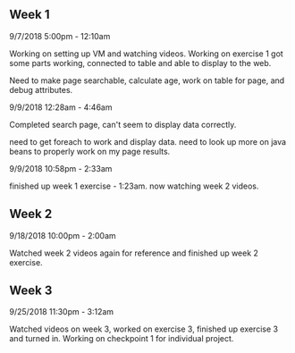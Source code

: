 Week 1
--
9/7/2018  5:00pm - 12:10am

Working on setting up VM and watching videos. Working on exercise 1 got some parts working, connected to table and able to display to the web.

Need to make page searchable, calculate age, work on table for page, and debug attributes.

9/9/2018  12:28am - 4:46am

Completed search page, can't seem to display data correctly.

need to get foreach to work and display data. need to look up more on java beans to properly work on my page results.

9/9/2018 10:58pm - 2:33am

finished up week 1 exercise - 1:23am. now watching week 2 videos.

Week 2
--
9/18/2018 10:00pm - 2:00am

Watched week 2 videos again for reference and finished up week 2 exercise.

Week 3
--
9/25/2018 11:30pm - 3:12am

Watched videos on week 3, worked on exercise 3, finished up exercise 3 and turned in. Working on checkpoint 1 for individual project.
